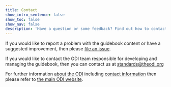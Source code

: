 ```yaml
---
title: Contact
show_intro_sentence: false
show_toc: false
show_nav: false
description: 'Have a question or some feedback? Find out how to contact us below'
---
```


If you would like to report a problem with the guidebook content or have a suggested improvement, then please [file an issue](https://github.com/theodi/open-standards-guidebook/issues).

If you would like to contact the ODI team responsible for developing and managing the guidebook, then you can contact us at [standards@theodi.org](mailto:standards@theodi.org)

For further information [about the ODI](https://theodi.org/about-the-odi/) including [contact information](https://theodi.org/about-the-odi/contact-us/) then please refer to [the main ODI website](https://theodi.org/).
